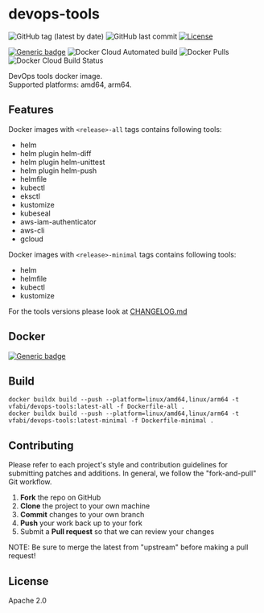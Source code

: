 # devops-tools

![GitHub tag (latest by date)](https://img.shields.io/github/v/tag/vfabi/devops-tools)
![GitHub last commit](https://img.shields.io/github/last-commit/vfabi/devops-tools)
[![License](https://img.shields.io/badge/License-Apache%202.0-blue.svg)](https://opensource.org/licenses/Apache-2.0)

[![Generic badge](https://img.shields.io/badge/hub.docker.com-vfabi/devops_tools-<>.svg)](https://hub.docker.com/repository/docker/vfabi/devops-tools)
![Docker Cloud Automated build](https://img.shields.io/docker/cloud/automated/vfabi/devops-tools)
![Docker Pulls](https://img.shields.io/docker/pulls/vfabi/devops-tools)
![Docker Cloud Build Status](https://img.shields.io/docker/cloud/build/vfabi/devops-tools)

DevOps tools docker image.  
Supported platforms: amd64, arm64.

## Features

Docker images with `<release>-all` tags contains following tools:
- helm
- helm plugin helm-diff
- helm plugin helm-unittest
- helm plugin helm-push
- helmfile
- kubectl
- eksctl
- kustomize
- kubeseal
- aws-iam-authenticator
- aws-cli
- gcloud

Docker images with `<release>-minimal` tags contains following tools:
- helm
- helmfile
- kubectl
- kustomize

For the tools versions please look at [CHANGELOG.md](CHANGELOG.md)

## Docker

[![Generic badge](https://img.shields.io/badge/hub.docker.com-vfabi/devops_tools-<>.svg)](https://hub.docker.com/repository/docker/vfabi/devops-tools)

## Build

```
docker buildx build --push --platform=linux/amd64,linux/arm64 -t vfabi/devops-tools:latest-all -f Dockerfile-all .
docker buildx build --push --platform=linux/amd64,linux/arm64 -t vfabi/devops-tools:latest-minimal -f Dockerfile-minimal .
```

## Contributing

Please refer to each project's style and contribution guidelines for submitting patches and additions. In general, we follow the "fork-and-pull" Git workflow.

 1. **Fork** the repo on GitHub
 2. **Clone** the project to your own machine
 3. **Commit** changes to your own branch
 4. **Push** your work back up to your fork
 5. Submit a **Pull request** so that we can review your changes

NOTE: Be sure to merge the latest from "upstream" before making a pull request!

## License

Apache 2.0
